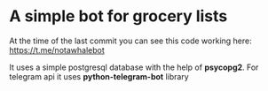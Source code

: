 # A simple bot for grocery lists

At the time of the last commit you can see this code working here:
https://t.me/notawhalebot

It uses a simple postgresql database with the help of **psycopg2**. For telegram api it uses **python-telegram-bot** library
